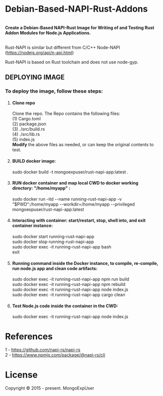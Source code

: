 # Debian-Based-NAPI-Rust-Addons

<br>
<strong>
Create a Debian-Based NAPI-Rust Image for Writing of and Testing Rust Addon Modules for Node.js Applications.
</strong>
<br><br>

Rust-NAPI is similar but different from  C/C++ Node-NAPI (https://nodejs.org/api/n-api.html) 

Rust-NAPI is based on Rust toolchain and does not use node-gyp. 


## DEPLOYING IMAGE

### To deploy the image, follow these steps:

1) #### Clone repo
    Clone the repo. 
    The Repo contains the following files: <br>
    (1)  Cargo.toml <br>
    (2)  package.json <br>
    (3)  ./src/build.rs <br>
    (4)  ./src/lib.rs <br>
    (5)  index.js <br>
    <strong> Modify </strong> the  above files as needed, or can keep the original contents to test.
    
2) #### BUILD docker image: 
   sudo docker build -t  mongoexpuser/rust-napi-app:latest .
   
3) #### RUN docker container and map local CWD to docker working directory: "/home/myapp" : 
   sudo docker run -itd --name running-rust-napi-app -v "$PWD":/home/myapp --workdir=/home/myapp --privileged mongoexpuser/rust-napi-app:latest

4) #### Interacting with container: start/restart, stop, shell into, and exit container instance: 
   sudo docker start running-rust-napi-app <br>
   sudo docker stop running-rust-napi-app <br>
   sudo docker exec -it running-rust-napi-app bash <br>
   exit
   
5) #### Running command inside the Docker instance, to compile, re-compile, run node.js app and clean code artifacts:
   sudo docker exec -it running-rust-napi-app npm run build <br>
   sudo docker exec -it running-rust-napi-app npm rebuild <br>
   sudo docker exec -it running-rust-napi-app node index.js <br>
   sudo docker exec -it running-rust-napi-app cargo clean <br>

6) ####  Test Node.js code inside the container in the CWD:
   sudo docker exec -it running-rust-napi-app node index.js


# References
1 - https://github.com/napi-rs/napi-rs <br>
2 - https://www.npmjs.com/package/@napi-rs/cli <br>



# License

Copyright © 2015 - present. MongoExpUser
